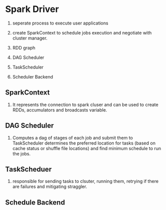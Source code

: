 # Spark Driver

1. seperate process to execute user applications
2. create SparkContext to schedule jobs execution and negotiate with cluster manager.


1. RDD graph
2. DAG Scheduler
3. TaskScheduler
4. Scheduler Backend

## SparkContext

1. It represents the connection to spark cluser and can be used to create RDDs, accumulators and broadcasts variable.

## DAG Scheduler

1. Computes a dag of stages of each job and submit them to TaskScheduler determines the preferred location for tasks (based on cache status or shuffle file locations) and find minimum schedule to run the jobs.

## TaskScheduer

1. responsible for sending tasks to clsuter, running them, retrying if there are failures and mitigating straggler.

## Schedule Backend


